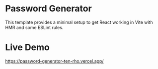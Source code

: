 # Password Generator

This template provides a minimal setup to get React working in Vite with HMR and some ESLint rules.

# Live Demo
https://password-generator-ten-rho.vercel.app/
